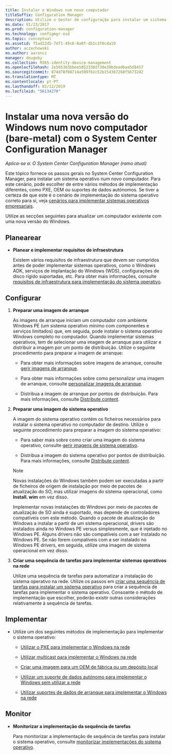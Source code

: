 ```yaml
---
title: Instalar o Windows num novo computador
titleSuffix: Configuration Manager
description: Utilize o Gestor de configuração para instalar um sistema operativo num novo computador (bare-metal), utilizando o PXE, OEM ou suportes de dados autónomos.
ms.date: 01/23/2017
ms.prod: configuration-manager
ms.technology: configmgr-osd
ms.topic: conceptual
ms.assetid: f5ad22d5-7df1-49c6-8a0f-db1c3f0cda19
author: aczechowski
ms.author: aaroncz
manager: dougeby
ms.collection: M365-identity-device-management
ms.openlocfilehash: 2e565363bbee5852338d730e39bdead6aa5d8457
ms.sourcegitcommit: 874d78f08714a509f61c52b154387268f5b73242
ms.translationtype: MT
ms.contentlocale: pt-PT
ms.lasthandoff: 02/12/2019
ms.locfileid: "56134270"
---
```

# <a name="install-a-new-version-of-windows-on-a-new-computer-bare-metal-with-system-center-configuration-manager"></a>Instalar uma nova versão do Windows num novo computador (bare-metal) com o System Center Configuration Manager

*Aplica-se a: O System Center Configuration Manager (ramo atual)*

Este tópico fornece os passos gerais no System Center Configuration Manager, para instalar um sistema operativo num novo computador. Para este cenário, pode escolher de entre vários métodos de implementação diferentes, como PXE, OEM ou suportes de dados autónomos. Se tiver a certeza de que este é o cenário de implementação do sistema operativo correto para si, veja [cenários para implementar sistemas operativos empresariais](scenarios-to-deploy-enterprise-operating-systems.md).  

Utilize as secções seguintes para atualizar um computador existente com uma nova versão do Windows.  

##  <a name="BKMK_Plan"></a> Planearear  

-   **Planear e implementar requisitos de infraestrutura**  

     Existem vários requisitos de infraestrutura que devem ser cumpridos antes de poder implementar sistemas operativos, como o Windows ADK, serviços de implantação do Windows (WDS), configurações de disco rígido suportadas, etc. Para obter mais informações, consulte [requisitos de infraestrutura para implementação do sistema operativo](../plan-design/infrastructure-requirements-for-operating-system-deployment.md).

##  <a name="BKMK_Configure"></a> Configurar  

1.  **Preparar uma imagem de arranque**  

     As imagens de arranque iniciam um computador com ambiente Windows PE (um sistema operativo mínimo com componentes e serviços limitados) que, em seguida, pode instalar o sistema operativo Windows completo no computador.   Quando implementar sistemas operativos, tem de selecionar uma imagem de arranque para utilizar e distribuir a imagem por um ponto de distribuição. Utilize o seguinte procedimento para preparar a imagem de arranque:  

    -   Para obter mais informações sobre imagens de arranque, consulte [gerir imagens de arranque](../get-started/manage-boot-images.md).  

    -   Para obter mais informações sobre como personalizar uma imagem de arranque, consulte [personalizar imagens de arranque](../get-started/customize-boot-images.md).  

    -   Distribua a imagem de arranque por pontos de distribuição. Para mais informações, consulte [Distribute content](../../core/servers/deploy/configure/deploy-and-manage-content.md#bkmk_distribute).  

2.  **Preparar uma imagem do sistema operativo**  

     A imagem do sistema operativo contém os ficheiros necessários para instalar o sistema operativo no computador de destino. Utilize o seguinte procedimento para preparar a imagem do sistema operativo:  

    -   Para saber mais sobre como criar uma imagem do sistema operativo, consulte [gerir imagens de sistema operativo](../get-started/manage-operating-system-images.md).

    -   Distribua a imagem do sistema operativo por pontos de distribuição. Para mais informações, consulte [Distribute content](../../core/servers/deploy/configure/deploy-and-manage-content.md#bkmk_distribute).  

    > [!NOTE]
    > Novas instalações do Windows também podem ser executadas a partir de ficheiros de origem de instalação por meio de pacotes de atualização do SO, mas utilizar imagens do sistema operacional, como **Install. wim** em vez disso.
    >
    > Implementar novas instalações do Windows por meio de pacotes de atualização de SO ainda é suportado, mas depende de controladores compatíveis com este método. Quando o pacote de atualização do Windows a instalar a partir de um sistema operacional, drivers são instalados ainda no Windows PE versus simplesmente, que é injetado no Windows PE. Alguns drivers não são compatíveis com a ser instalado no Windows PE. Se não forem compatíveis com a ser instalado no Windows PE drivers, em seguida, utilize uma imagem de sistema operacional em vez disso.  

3.  **Criar uma sequência de tarefas para implementar sistemas operativos na rede**  

     Utilize uma sequência de tarefas para automatizar a instalação do sistema operativo na rede. Utilize os passos em [criar uma sequência de tarefas para instalar um sistema operativo](create-a-task-sequence-to-install-an-operating-system.md) para criar a sequência de tarefas para implementar o sistema operativo. Consoante o método de implementação que escolher, poderão existir outras considerações relativamente à sequência de tarefas.  

##  <a name="BKMK_Deploy"></a> Implementar  

-   Utilize um dos seguintes métodos de implementação para implementar o sistema operativo:  

    -   [Utilizar o PXE para implementar o Windows na rede](use-pxe-to-deploy-windows-over-the-network.md)  

    -   [Utilizar multicast para implementar o Windows na rede](use-multicast-to-deploy-windows-over-the-network.md)  

    -   [Criar uma imagem para um OEM de fábrica ou um depósito local](create-an-image-for-an-oem-in-factory-or-a-local-depot.md)  

    -   [Utilizar um suporte de dados autónomo para implementar o Windows sem utilizar a rede](use-stand-alone-media-to-deploy-windows-without-using-the-network.md)  

    -   [Utilizar suportes de dados de arranque para implementar o Windows na rede](use-bootable-media-to-deploy-windows-over-the-network.md)  

## <a name="monitor"></a>Monitor  

-   **Monitorizar a implementação da sequência de tarefas**  

     Para monitorizar a implementação de sequência de tarefas para instalar o sistema operativo, consulte [monitorizar implementações do sistema operativo](monitor-operating-system-deployments.md).  
